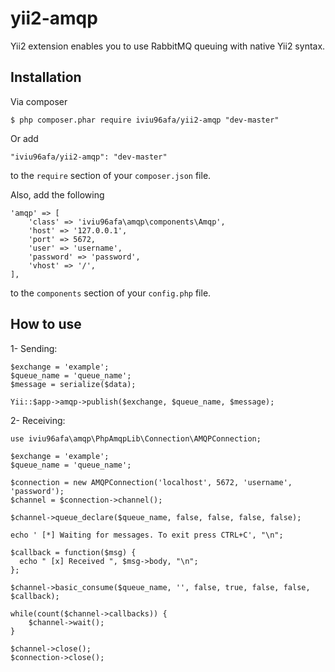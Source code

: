 yii2-amqp
=========
Yii2 extension enables you to use RabbitMQ queuing with native Yii2 syntax.

## Installation

Via composer

```
$ php composer.phar require iviu96afa/yii2-amqp "dev-master"
```

Or add

```
"iviu96afa/yii2-amqp": "dev-master"
```

to the ```require``` section of your `composer.json` file.

Also, add the following

```
'amqp' => [
	'class' => 'iviu96afa\amqp\components\Amqp',
	'host' => '127.0.0.1',
	'port' => 5672,
	'user' => 'username',
	'password' => 'password',
	'vhost' => '/',
],
```

to the ```components``` section of your `config.php` file.

## How to use

1- Sending:

```
$exchange = 'example';
$queue_name = 'queue_name';
$message = serialize($data);

Yii::$app->amqp->publish($exchange, $queue_name, $message);
```

2- Receiving:

```
use iviu96afa\amqp\PhpAmqpLib\Connection\AMQPConnection;

$exchange = 'example';
$queue_name = 'queue_name';

$connection = new AMQPConnection('localhost', 5672, 'username', 'password');
$channel = $connection->channel();

$channel->queue_declare($queue_name, false, false, false, false);

echo ' [*] Waiting for messages. To exit press CTRL+C', "\n";

$callback = function($msg) {
  echo " [x] Received ", $msg->body, "\n";
};

$channel->basic_consume($queue_name, '', false, true, false, false, $callback);

while(count($channel->callbacks)) {
    $channel->wait();
}

$channel->close();
$connection->close();
```
